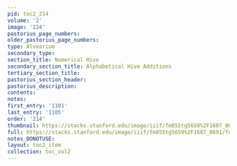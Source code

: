 ```yaml
---
pid: toc2_214
volume: '2'
image: '224'
pastorius_page_numbers: 
older_pastorius_page_numbers: 
type: Alvearium
secondary_type: 
section_title: Numerical Hive
secondary_section_title: Alphabetical Hive Additions
tertiary_section_title: 
pastorius_section_header: 
pastorius_description: 
contents: 
notes: 
first_entry: '1101'
last_entry: '1105'
order: '214'
thumbnail: https://stacks.stanford.edu/image/iiif/fm855tg5659%2F1607_0691/full/100,/0/default.jpg
full: https://stacks.stanford.edu/image/iiif/fm855tg5659%2F1607_0691/full/full/0/default.jpg
notes_DONOTUSE: 
layout: toc2_item
collection: toc_vol2
---
```

